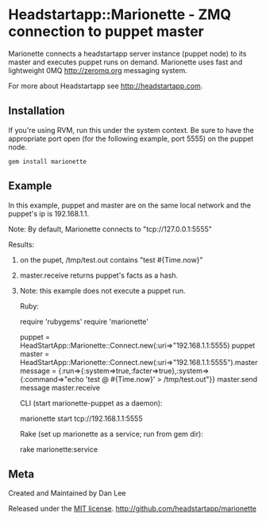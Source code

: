 Headstartapp::Marionette - ZMQ connection to puppet master
============================================================

Marionette connects a headstartapp server instance (puppet node) to its 
master and executes puppet runs on demand. Marionette uses fast and lightweight 
0MQ <http://zeromq.org> messaging system.

For more about Headstartapp see <http://headstartapp.com>.


Installation
------------

If you're using RVM, run this under the system context.
Be sure to have the appropriate port open (for the following example, port 5555) 
on the puppet node.
    
    gem install marionette



Example
-------

In this example, puppet and master are on the same local network and the puppet's ip is 192.168.1.1.

Note: By default, Marionette connects to "tcp://127.0.0.1:5555"

Results:
1) on the pupet, /tmp/test.out contains "test #{Time.now}"
2) master.receive returns puppet's facts as a hash.
3) Note: this example does not execute a puppet run. 


    Ruby:

    require 'rubygems'
    require 'marionette'

    puppet = HeadStartApp::Marionette::Connect.new(:uri=>"192.168.1.1:5555) puppet
    master = HeadStartApp::Marionette::Connect.new(:uri=>"192.168.1.1:5555").master
    message = {:run=>{:system=>true,:facter=>true},:system=>{:command=>"echo 'test @ #{Time.now}' > /tmp/test.out"}}
    master.send message
    master.receive



    CLI (start marionette-puppet as a daemon):

    marionette start tcp://192.168.1.1:5555



    Rake (set up marionette as a service; run from gem dir):

    rake marionette:service



Meta
----

Created and Maintained by Dan Lee

Released under the [MIT license](http://www.opensource.org/licenses/mit-license.php).
<http://github.com/headstartapp/marionette>
